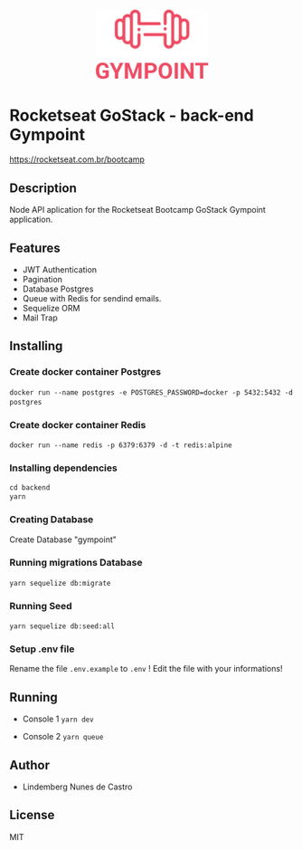 <h1 align="center">
  <img alt="Gympoint" title="Gympoint" src="../.github/logo.png" width="200px" />
</h1>

# Rocketseat GoStack - back-end Gympoint

https://rocketseat.com.br/bootcamp

## Description

Node API aplication for the Rocketseat Bootcamp GoStack Gympoint application.

## Features

- JWT Authentication
- Pagination
- Database Postgres
- Queue with Redis for sendind emails.
- Sequelize ORM
- Mail Trap

## Installing

### Create docker container Postgres

`docker run --name postgres -e POSTGRES_PASSWORD=docker -p 5432:5432 -d postgres`

### Create docker container Redis

`docker run --name redis -p 6379:6379 -d -t redis:alpine`

### Installing dependencies

```
cd backend
yarn
```

### Creating Database

Create Database "gympoint"

### Running migrations Database

`yarn sequelize db:migrate`

### Running Seed

`yarn sequelize db:seed:all`

### Setup .env file

Rename the file `.env.example` to `.env` !
Edit the file with your informations!

## Running

- Console 1
  `yarn dev`

- Console 2
  `yarn queue`

## Author

- Lindemberg Nunes de Castro

## License

MIT
